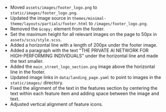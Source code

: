 - Moved `assets/images/footer_logo.png` to `static/images/footer_logo.png`.
- Updated the image source in `themes/minimal-theme/layouts/partials/footer.html` to `/images/footer_logo.png`.
- Removed the `&copy;` element from the footer.
- Set the maximum height for all relevant images on the page to 50px in `assets/scss/style.scss`.
- Added a horizontal line with a length of 200px under the footer image.
- Added a paragraph with the text "THE PRIVATE AI NETWORK FOR HIGH-PERFORMING INDIVIDUALS" under the horizontal line and made the text smaller.
- Added the `main_street_logo_section.png` image above the horizontal line in the footer.
- Updated image links in `data/landing_page.yaml` to point to images in the `static/images/` directory.
- Fixed the alignment of the text in the features section by centering the text within each feature item and adding space between the image and text.
- Adjusted vertical alignment of feature icons.
